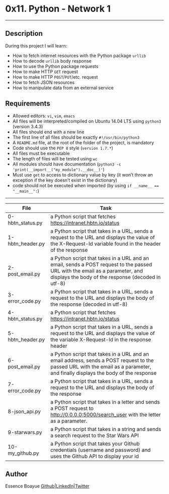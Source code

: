 # 0x11. Python - Network 1
---
## Description

During this project I will learn:
- How to fetch internet resources with the Python package `urllib`
- How to decode `urllib` body response
- How to use the Python package requests
- How to make HTTP `GET` request
- How to make HTTP `POST`/`PUT`/etc. request
- How to fetch JSON resources
- How to manipulate data from an external service



## Requirements

- Allowed editors: `vi`, `vim`, `emacs`
- All files will be interpreted/compiled on Ubuntu 14.04 LTS using `python3` (version 3.4.3)
- All files should end with a new line
- The first line of all files should be exactly `#!/usr/bin/python3`
- A `README.md` file, at the root of the folder of the project, is mandatory
- Code should use the `PEP 8` style (`version 1.7.*`)
- All files must be executable
- The length of files will be tested using `wc`
- All modules should have documentation (`python3 -c 'print(__import__("my_module").__doc__)'`)
- Must use `get` to access to dictionary value by key (it won’t throw an exception if the key doesn’t exist in the dictionary)
- code should not be executed when imported (by using `if __name__ == "__main__":`)

---
File|Task
---|---
0-hbtn_status.py| a Python script that fetches https://intranet.hbtn.io/status
1-hbtn_header.py | a Python script that takes in a URL, sends a request to the URL and displays the value of the X-Request-Id variable found in the header of the response
2-post_email.py | a Python script that takes in a URL and an email, sends a POST request to the passed URL with the email as a parameter, and displays the body of the response (decoded in utf-8)
3-error_code.py | a Python script that takes in a URL, sends a request to the URL and displays the body of the response (decoded in utf-8)
4-hbtn_status.py | a Python script that fetches https://intranet.hbtn.io/status
5-hbtn_header.py | a Python script that takes in a URL, sends a request to the URL and displays the value of the variable X-Request-Id in the response header
6-post_email.py | a Python script that takes in a URL and an email address, sends a POST request to the passed URL with the email as a parameter, and finally displays the body of the response
7-error_code.py | a Python script that takes in a URL, sends a request to the URL and displays the body of the response
8-json_api.py | a Python script that takes in a letter and sends a POST request to http://0.0.0.0:5000/search_user with the letter as a parameter.
9-starwars.py | a Python script that takes in a string and sends a search request to the Star Wars API
10-my_github.py | a Python script that takes your Github credentials (username and password) and uses the Github API to display your id


## Author
Essence Boayue [Github](https://github.com/eboayue)|[LinkedIn](https://www.linkedin.com/in/essenceboayue/)|[Twitter](https://twitter.com/girlsaregeeks2)

